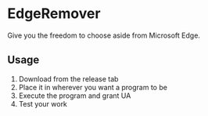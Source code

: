# EdgeRemover
Give you the freedom to choose aside from Microsoft Edge.

## Usage
1. Download from the release tab
2. Place it in wherever you want a program to be
3. Execute the program and grant UA
4. Test your work